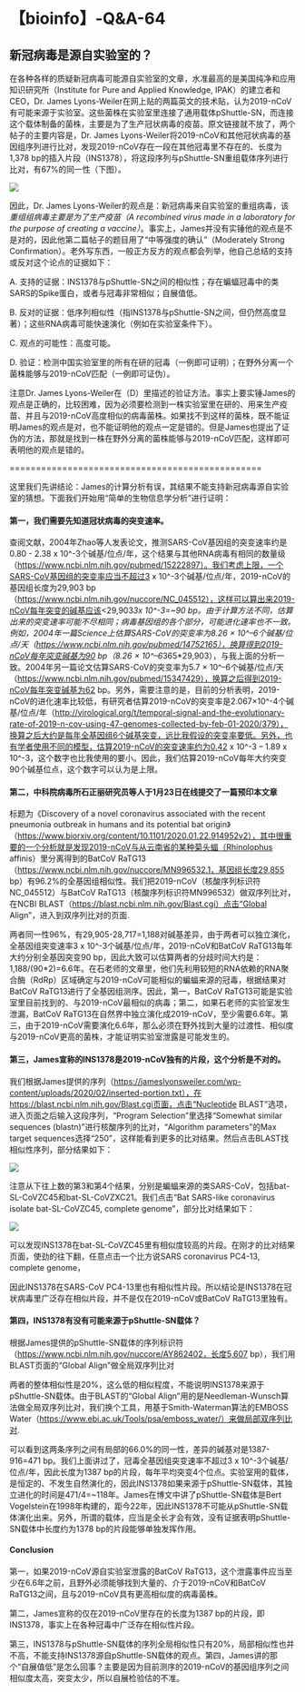 # 【bioinfo】-Q&A-64

## 新冠病毒是源自实验室的？

在各种各样的质疑新冠病毒可能源自实验室的文章，水准最高的是美国纯净和应用知识研究所（Institute for Pure and Applied Knowledge, IPAK）的建立者和CEO，Dr. James Lyons-Weiler在网上贴的两篇英文的技术贴，认为2019-nCoV有可能来源于实验室。这些菌株在实验室里连接了通用载体pShuttle-SN，而连接这个载体制备的菌株，主要是为了生产冠状病毒的疫苗。原文链接就不放了，两个帖子的主要内容是，Dr. James Lyons-Weiler将2019-nCoV和其他冠状病毒的基因组序列进行比对，发现2019-nCoV存在一段在其他冠毒里不存在的、长度为1,378 bp的插入片段（INS1378），将这段序列与pShuttle-SN重组载体序列进行比对，有67%的同一性（下图）。

![](1png)



因此，Dr. James Lyons-Weiler的观点是：新冠病毒来自实验室的重组病毒，该*重组组病毒主要是为了生产疫苗（A recombined virus made in a laboratory for the purpose of creating a vaccine）*。事实上，James并没有实锤他的观点是不是对的，因此他第二篇帖子的题目用了“中等强度的确认”（Moderately Strong Confirmation）。老外写东西，一般正方反方的观点都会列举，他自己总结的支持或反对这个论点的证据如下：

A. 支持的证据：INS1378与pShuttle-SN之间的相似性；存在蝙蝠冠毒中的类SARS的Spike蛋白，或者与冠毒非常相似；自展值低。

B. 反对的证据：低序列相似性（指INS1378与pShuttle-SN之间，但仍然高度显著）；这些RNA病毒可能快速演化（例如在实验室条件下）。

C. 观点的可能性：高度可能。

D. 验证：检测中国实验室里的所有在研的冠毒（一例即可证明）；在野外分离一个菌株能够与2019-nCoV匹配（一例即可证伪）。



注意Dr. James Lyons-Weiler在（D）里描述的验证方法。事实上要实锤James的观点是正确的，比较困难，因为必须要检测到一株实验室里在研的、用来生产疫苗、并且与2019-nCoV高度相似的病毒菌株。如果找不到这样的菌株，既不能证明James的观点是对，也不能证明他的观点一定是错的。但是James也提出了证伪的方法，那就是找到一株在野外分离的菌株能够与2019-nCoV匹配，这样即可表明他的观点是错的。

================================================

这里我们先讲结论：James的计算分析有误，其结果不能支持新冠病毒源自实验室的猜想。下面我们开始用“简单的生物信息学分析”进行证明：

#### 第一，我们需要先知道冠状病毒的突变速率。
查阅文献，2004年Zhao等人发表论文，推测SARS-CoV基因组的突变速率约是0.80 - 2.38 x 10^-3个碱基/位点/年，这个结果与其他RNA病毒有相同的数量级（https://www.ncbi.nlm.nih.gov/pubmed/15222897）。我们考虑上限，一个SARS-CoV基因组的突变率应当不超过3 x 10^-3个碱基/位点/年，2019-nCoV的基因组长度为29,903 bp（https://www.ncbi.nlm.nih.gov/nuccore/NC_045512），这样可以算出来2019-nCoV每年突变的碱基应该<29,903*3x 10^-3=~90 bp。由于计算方法不同，估算出来的突变速率可能不尽相同；病毒基因组的各个部分，可能进化速率也不一致。例如，2004年一篇Science上估算SARS-CoV的突变率为8.26 × 10^–6个碱基/位点/天（https://www.ncbi.nlm.nih.gov/pubmed/14752165），换算得到2019-nCoV每年突变碱基为90 bp（8.26 × 10^–6*365*29,903），与我上面的分析一致。2004年另一篇论文估算SARS-CoV的突变率为5.7 × 10^–6个碱基/位点/天（https://www.ncbi.nlm.nih.gov/pubmed/15347429），换算之后得到2019-nCoV每年突变碱基为62 bp。另外，需要注意的是，目前的分析表明，2019-nCoV的进化速率比较低，有研究者估算2019-nCoV的突变率是2.067×10^-4个碱基/位点/年（http://virological.org/t/temporal-signal-and-the-evolutionary-rate-of-2019-n-cov-using-47-genomes-collected-by-feb-01-2020/379），换算之后大约是每年全基因组6个碱基突变，远比我假设的突变率要低。另外，也有学者使用不同的模型，估算2019-nCoV的突变速率约为0.42 x 10^-3 – 1.89 x 10^-3，这个数字也比我使用的要小。因此，我们估算2019-nCoV每年大约突变90个碱基位点，这个数字可以认为是上限。

#### 第二，中科院病毒所石正丽研究员等人于1月23日在线提交了一篇预印本文章
标题为《Discovery of a novel coronavirus associated with the recent pneumonia outbreak in humans and its potential bat origin》（https://www.biorxiv.org/content/10.1101/2020.01.22.914952v2），其中很重要的一个分析就是发现2019-nCoV与从云南省的某种菊头蝠（Rhinolophus affinis）里分离得到的BatCoV RaTG13（https://www.ncbi.nlm.nih.gov/nuccore/MN996532.1，基因组长度29,855 bp）有96.2%的全基因组相似性。我们把2019-nCoV（核酸序列标识符NC_045512）与BatCoV RaTG13（核酸序列标识符MN996532）做双序列比对，在NCBI BLAST（https://blast.ncbi.nlm.nih.gov/Blast.cgi）点击“Global Align”，进入到双序列比对的页面.




两者同一性96%，有29,905-28,717=1,188对碱基差异，由于两者可以独立演化，全基因组突变速率3 x 10^-3个碱基/位点/年，2019-nCoV和BatCoV RaTG13每年大约分别全基因突变90 bp，因此大致可以估算两者的分歧时间大约是：1,188/(90*2)=6.6年。在石老师的文章里，他们先利用较短的RNA依赖的RNA聚合酶（RdRp）区域确定与2019-nCoV可能相似的蝙蝠来源的冠毒，根据结果对BatCoV RaTG13进行了全基因组测序。因此，第一，BatCoV RaTG13可能是实验室里目前找到的、与2019-nCoV最相似的病毒；第二，如果石老师的实验室发生泄漏，BatCoV RaTG13在自然界中独立演化成2019-nCoV，至少需要6.6年。第三，由于2019-nCoV需要演化6.6年，那么必须在野外找到大量的过渡性、相似度与2019-nCoV更高的菌株，才能证明实验室泄露是可能发生的。

#### 第三，James宣称的INS1378是2019-nCoV独有的片段，这个分析是不对的。
我们根据James提供的序列（https://jameslyonsweiler.com/wp-content/uploads/2020/02/inserted-portion.txt），在https://blast.ncbi.nlm.nih.gov/Blast.cgi页面，点击“Nucleotide BLAST”选项，进入页面之后输入这段序列，“Program Selection”里选择“Somewhat similar sequences (blastn)”进行核酸序列的比对，“Algorithm parameters”的Max target sequences选择“250”，这样能看到更多的比对结果。然后点击BLAST找相似性序列，部分结果如下：

![](2.png)



注意从下往上数的第3和第4个结果，分别是蝙蝠来源的类SARS-CoV，包括bat-SL-CoVZC45和bat-SL-CoVZXC21。我们点击“Bat SARS-like coronavirus isolate bat-SL-CoVZC45, complete genome”，部分比对结果如下：

![](3.png)



可以发现INS1378在bat-SL-CoVZC45里有相似度较高的片段。在刚才的比对结果页面，使劲的往下翻，任意点击一个比方说SARS coronavirus PC4-13, complete genome，


因此INS1378在SARS-CoV PC4-13里也有相似性片段。所以结论是INS1378在冠状病毒里广泛存在相似片段，并不是仅在2019-nCoV或BatCoV RaTG13里独有。

#### 第四，INS1378有没有可能来源于pShuttle-SN载体？
根据James提供的pShuttle-SN载体的序列标识符（https://www.ncbi.nlm.nih.gov/nuccore/AY862402，长度5,607 bp），我们用BLAST页面的“Global Align”做全局双序列比对



两者的整体相似性是20%，这么低的相似程度，不能说明INS1378来源于pShuttle-SN载体。由于BLAST的“Global Align”用的是Needleman-Wunsch算法做全局双序列比对，我们换个工具，用基于Smith-Waterman算法的EMBOSS Water（https://www.ebi.ac.uk/Tools/psa/emboss_water/）来做局部双序列比对.



可以看到这两条序列之间有局部的66.0%的同一性，差异的碱基对是1387-916=471 bp。我们上面讲过了，冠毒全基因组突变速率不超过3 x 10^-3个碱基/位点/年，因此长度为1387 bp的片段，每年平均突变4个位点。实验室用的载体，是恒定的、不发生自然演化的，因此INS1378如果来源于pShuttle-SN载体，其独立进化的时间是471/4=~118年。James在博文中讲了pShuttle-SN载体是Bert Vogelstein在1998年构建的，距今22年，因此INS1378不可能从pShuttle-SN载体演化出来。另外，所谓的载体，应当是全长才会有效，没有证据表明pShuttle-SN载体中长度约为1378 bp的片段能够单独发挥作用。

#### Conclusion
第一，如果2019-nCoV源自实验室泄露的BatCoV RaTG13，这个泄露事件应当至少在6.6年之前，且野外必须能够找到大量的、介于2019-nCoV和BatCoV RaTG13之间，且与2019-nCoV具有更高相似度的病毒菌株。

第二，James宣称的仅在2019-nCoV里存在的长度为1387 bp的片段，即INS1378，事实上在各种冠毒中广泛存在相似性片段。

第三，INS1378与pShuttle-SN载体的序列全局相似性只有20%，局部相似性也并不高，不能支持INS1378源自pShuttle-SN载体的观点。第四，James讲的那个“自展值低”是怎么回事？主要是因为目前测序的2019-nCoV的基因组序列之间相似度太高，突变太少，所以自展检验估的不准。

